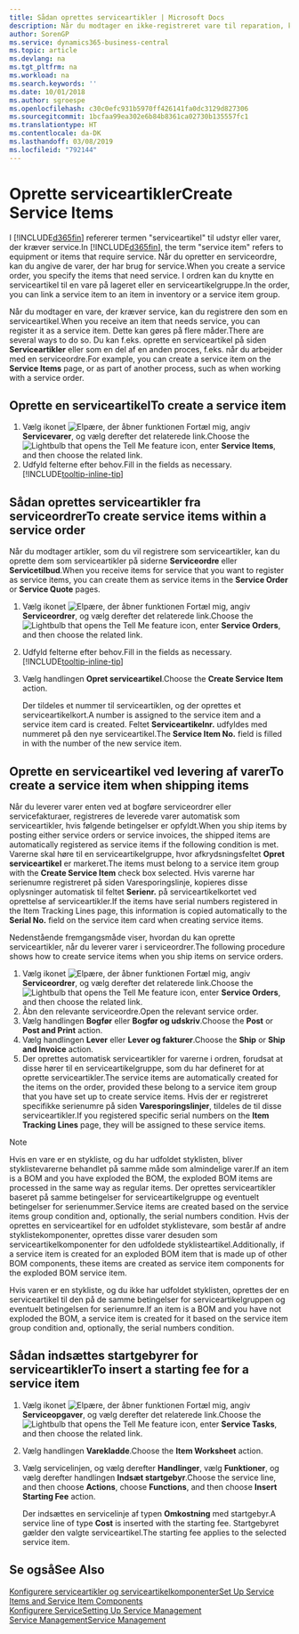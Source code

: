 ```yaml
---
title: Sådan oprettes serviceartikler | Microsoft Docs
description: Når du modtager en ikke-registreret vare til reparation, kan du registrere den som en serviceartikel.
author: SorenGP
ms.service: dynamics365-business-central
ms.topic: article
ms.devlang: na
ms.tgt_pltfrm: na
ms.workload: na
ms.search.keywords: ''
ms.date: 10/01/2018
ms.author: sgroespe
ms.openlocfilehash: c30c0efc931b5970ff426141fa0dc3129d827306
ms.sourcegitcommit: 1bcfaa99ea302e6b84b8361ca02730b135557fc1
ms.translationtype: HT
ms.contentlocale: da-DK
ms.lasthandoff: 03/08/2019
ms.locfileid: "792144"
---
```

# <a name="create-service-items"></a><span data-ttu-id="12974-103">Oprette serviceartikler</span><span class="sxs-lookup"><span data-stu-id="12974-103">Create Service Items</span></span>
<span data-ttu-id="12974-104">I [!INCLUDE[d365fin](includes/d365fin_md.md)] refererer termen "serviceartikel" til udstyr eller varer, der kræver service.</span><span class="sxs-lookup"><span data-stu-id="12974-104">In [!INCLUDE[d365fin](includes/d365fin_md.md)], the term "service item" refers to equipment or items that require service.</span></span> <span data-ttu-id="12974-105">Når du opretter en serviceordre, kan du angive de varer, der har brug for service.</span><span class="sxs-lookup"><span data-stu-id="12974-105">When you create a service order, you specify the items that need service.</span></span> <span data-ttu-id="12974-106">I ordren kan du knytte en serviceartikel til en vare på lageret eller en serviceartikelgruppe.</span><span class="sxs-lookup"><span data-stu-id="12974-106">In the order, you can link a service item to an item in inventory or a service item group.</span></span>    

<span data-ttu-id="12974-107">Når du modtager en vare, der kræver service, kan du registrere den som en serviceartikel.</span><span class="sxs-lookup"><span data-stu-id="12974-107">When you receive an item that needs service, you can register it as a service item.</span></span> <span data-ttu-id="12974-108">Dette kan gøres på flere måder.</span><span class="sxs-lookup"><span data-stu-id="12974-108">There are several ways to do so.</span></span> <span data-ttu-id="12974-109">Du kan f.eks. oprette en serviceartikel på siden **Serviceartikler** eller som en del af en anden proces, f.eks. når du arbejder med en serviceordre.</span><span class="sxs-lookup"><span data-stu-id="12974-109">For example, you can create a service item on the **Service Items** page, or as part of another process, such as when working with a service order.</span></span>   

## <a name="to-create-a-service-item"></a><span data-ttu-id="12974-110">Oprette en serviceartikel</span><span class="sxs-lookup"><span data-stu-id="12974-110">To create a service item</span></span>  
1. <span data-ttu-id="12974-111">Vælg ikonet ![Elpære, der åbner funktionen Fortæl mig](media/ui-search/search_small.png "Fortæl mig, hvad du vil foretage dig"), angiv **Servicevarer**, og vælg derefter det relaterede link.</span><span class="sxs-lookup"><span data-stu-id="12974-111">Choose the ![Lightbulb that opens the Tell Me feature](media/ui-search/search_small.png "Tell me what you want to do") icon, enter **Service Items**, and then choose the related link.</span></span>
2. <span data-ttu-id="12974-112">Udfyld felterne efter behov.</span><span class="sxs-lookup"><span data-stu-id="12974-112">Fill in the fields as necessary.</span></span> [!INCLUDE[tooltip-inline-tip](includes/tooltip-inline-tip_md.md)]  

## <a name="to-create-service-items-within-a-service-order"></a><span data-ttu-id="12974-113">Sådan oprettes serviceartikler fra serviceordrer</span><span class="sxs-lookup"><span data-stu-id="12974-113">To create service items within a service order</span></span>  
<span data-ttu-id="12974-114">Når du modtager artikler, som du vil registrere som serviceartikler, kan du oprette dem som serviceartikler på siderne **Serviceordre** eller **Servicetilbud**.</span><span class="sxs-lookup"><span data-stu-id="12974-114">When you receive items for service that you want to register as service items, you can create them as service items in the **Service Order** or **Service Quote** pages.</span></span>  

1. <span data-ttu-id="12974-115">Vælg ikonet ![Elpære, der åbner funktionen Fortæl mig](media/ui-search/search_small.png "Fortæl mig, hvad du vil foretage dig"), angiv **Serviceordrer**, og vælg derefter det relaterede link.</span><span class="sxs-lookup"><span data-stu-id="12974-115">Choose the ![Lightbulb that opens the Tell Me feature](media/ui-search/search_small.png "Tell me what you want to do") icon, enter **Service Orders**, and then choose the related link.</span></span>  
2. <span data-ttu-id="12974-116">Udfyld felterne efter behov.</span><span class="sxs-lookup"><span data-stu-id="12974-116">Fill in the fields as necessary.</span></span> [!INCLUDE[tooltip-inline-tip](includes/tooltip-inline-tip_md.md)]  
3. <span data-ttu-id="12974-117">Vælg handlingen **Opret serviceartikel**.</span><span class="sxs-lookup"><span data-stu-id="12974-117">Choose the **Create Service Item** action.</span></span>  

    <span data-ttu-id="12974-118">Der tildeles et nummer til serviceartiklen, og der oprettes et serviceartikelkort.</span><span class="sxs-lookup"><span data-stu-id="12974-118">A number is assigned to the service item and a service item card is created.</span></span> <span data-ttu-id="12974-119">Feltet **Serviceartikelnr.** udfyldes med nummeret på den nye serviceartikel.</span><span class="sxs-lookup"><span data-stu-id="12974-119">The **Service Item No.** field is filled in with the number of the new service item.</span></span>

## <a name="to-create-a-service-item-when-shipping-items"></a><span data-ttu-id="12974-120">Oprette en serviceartikel ved levering af varer</span><span class="sxs-lookup"><span data-stu-id="12974-120">To create a service item when shipping items</span></span>  
<span data-ttu-id="12974-121">Når du leverer varer enten ved at bogføre serviceordrer eller servicefakturaer, registreres de leverede varer automatisk som serviceartikler, hvis følgende betingelser er opfyldt.</span><span class="sxs-lookup"><span data-stu-id="12974-121">When you ship items by posting either service orders or service invoices, the shipped items are automatically registered as service items if the following condition is met.</span></span> <span data-ttu-id="12974-122">Varerne skal høre til en serviceartikelgruppe, hvor afkrydsningsfeltet **Opret serviceartikel** er markeret.</span><span class="sxs-lookup"><span data-stu-id="12974-122">The items must belong to a service item group with the **Create Service Item** check box selected.</span></span> <span data-ttu-id="12974-123">Hvis varerne har serienumre registreret på siden Varesporingslinje, kopieres disse oplysninger automatisk til feltet **Serienr.** på serviceartikelkortet ved oprettelse af serviceartikler.</span><span class="sxs-lookup"><span data-stu-id="12974-123">If the items have serial numbers registered in the Item Tracking Lines page, this information is copied automatically to the **Serial No.** field on the service item card when creating service items.</span></span>  

<span data-ttu-id="12974-124">Nedenstående fremgangsmåde viser, hvordan du kan oprette serviceartikler, når du leverer varer i serviceordrer.</span><span class="sxs-lookup"><span data-stu-id="12974-124">The following procedure shows how to create service items when you ship items on service orders.</span></span>  

1. <span data-ttu-id="12974-125">Vælg ikonet ![Elpære, der åbner funktionen Fortæl mig](media/ui-search/search_small.png "Fortæl mig, hvad du vil foretage dig"), angiv **Serviceordrer**, og vælg derefter det relaterede link.</span><span class="sxs-lookup"><span data-stu-id="12974-125">Choose the ![Lightbulb that opens the Tell Me feature](media/ui-search/search_small.png "Tell me what you want to do") icon, enter **Service Orders**, and then choose the related link.</span></span>  
2. <span data-ttu-id="12974-126">Åbn den relevante serviceordre.</span><span class="sxs-lookup"><span data-stu-id="12974-126">Open the relevant service order.</span></span>  
3. <span data-ttu-id="12974-127">Vælg handlingen **Bogfør** eller **Bogfør og udskriv**.</span><span class="sxs-lookup"><span data-stu-id="12974-127">Choose the **Post** or **Post and Print** action.</span></span>  
4. <span data-ttu-id="12974-128">Vælg handlingen **Lever** eller **Lever og fakturer**.</span><span class="sxs-lookup"><span data-stu-id="12974-128">Choose the **Ship** or **Ship and Invoice** action.</span></span>  
5. <span data-ttu-id="12974-129">Der oprettes automatisk serviceartikler for varerne i ordren, forudsat at disse hører til en serviceartikelgruppe, som du har defineret for at oprette serviceartikler.</span><span class="sxs-lookup"><span data-stu-id="12974-129">The service items are automatically created for the items on the order, provided these belong to a service item group that you have set up to create service items.</span></span> <span data-ttu-id="12974-130">Hvis der er registreret specifikke serienumre på siden **Varesporingslinjer**, tildeles de til disse serviceartikler.</span><span class="sxs-lookup"><span data-stu-id="12974-130">If you registered specific serial numbers on the **Item Tracking Lines** page, they will be assigned to these service items.</span></span>  

> [!NOTE]  
>  <span data-ttu-id="12974-131">Hvis en vare er en stykliste, og du har udfoldet styklisten, bliver styklistevarerne behandlet på samme måde som almindelige varer.</span><span class="sxs-lookup"><span data-stu-id="12974-131">If an item is a BOM and you have exploded the BOM, the exploded BOM items are processed in the same way as regular items.</span></span> <span data-ttu-id="12974-132">Der oprettes serviceartikler baseret på samme betingelser for serviceartikelgruppe og eventuelt betingelser for serienummer.</span><span class="sxs-lookup"><span data-stu-id="12974-132">Service items are created based on the service items group condition and, optionally, the serial numbers condition.</span></span> <span data-ttu-id="12974-133">Hvis der oprettes en serviceartikel for en udfoldet styklistevare, som består af andre styklistekomponenter, oprettes disse varer desuden som serviceartikelkomponenter for den udfoldede styklisteartikel.</span><span class="sxs-lookup"><span data-stu-id="12974-133">Additionally, if a service item is created for an exploded BOM item that is made up of other BOM components, these items are created as service item components for the exploded BOM service item.</span></span>  
>   
>  <span data-ttu-id="12974-134">Hvis varen er en stykliste, og du ikke har udfoldet styklisten, oprettes der en serviceartikel til den på de samme betingelser for serviceartikelgruppen og eventuelt betingelsen for serienumre.</span><span class="sxs-lookup"><span data-stu-id="12974-134">If an item is a BOM and you have not exploded the BOM, a service item is created for it based on the service item group condition and, optionally, the serial numbers condition.</span></span>  

## <a name="to-insert-a-starting-fee-for-a-service-item"></a><span data-ttu-id="12974-135">Sådan indsættes startgebyrer for serviceartikler</span><span class="sxs-lookup"><span data-stu-id="12974-135">To insert a starting fee for a service item</span></span>
1. <span data-ttu-id="12974-136">Vælg ikonet ![Elpære, der åbner funktionen Fortæl mig](media/ui-search/search_small.png "Fortæl mig, hvad du vil foretage dig"), angiv **Serviceopgaver**, og vælg derefter det relaterede link.</span><span class="sxs-lookup"><span data-stu-id="12974-136">Choose the ![Lightbulb that opens the Tell Me feature](media/ui-search/search_small.png "Tell me what you want to do") icon, enter **Service Tasks**, and then choose the related link.</span></span>
2. <span data-ttu-id="12974-137">Vælg handlingen **Varekladde**.</span><span class="sxs-lookup"><span data-stu-id="12974-137">Choose the **Item Worksheet** action.</span></span>
3. <span data-ttu-id="12974-138">Vælg servicelinjen, og vælg derefter **Handlinger**, vælg **Funktioner**, og vælg derefter handlingen **Indsæt startgebyr**.</span><span class="sxs-lookup"><span data-stu-id="12974-138">Choose the service line, and then choose **Actions**, choose **Functions**, and then choose **Insert Starting Fee** action.</span></span>  

    <span data-ttu-id="12974-139">Der indsættes en servicelinje af typen **Omkostning** med startgebyr.</span><span class="sxs-lookup"><span data-stu-id="12974-139">A service line of type **Cost** is inserted with the starting fee.</span></span> <span data-ttu-id="12974-140">Startgebyret gælder den valgte serviceartikel.</span><span class="sxs-lookup"><span data-stu-id="12974-140">The starting fee applies to the selected service item.</span></span>

## <a name="see-also"></a><span data-ttu-id="12974-141">Se også</span><span class="sxs-lookup"><span data-stu-id="12974-141">See Also</span></span>  
[<span data-ttu-id="12974-142">Konfigurere serviceartikler og serviceartikelkomponenter</span><span class="sxs-lookup"><span data-stu-id="12974-142">Set Up Service Items and Service Item Components</span></span>](service-how-setup-service-items.md)  
[<span data-ttu-id="12974-143">Konfigurere Service</span><span class="sxs-lookup"><span data-stu-id="12974-143">Setting Up Service Management</span></span>](service-setup-service.md)  
[<span data-ttu-id="12974-144">Service Management</span><span class="sxs-lookup"><span data-stu-id="12974-144">Service Management</span></span>](service-service.md)  
